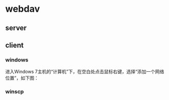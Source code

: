 # webdav

## server

## client

### windows
进入Windows 7主机的“计算机”下，在空白处点击鼠标右键，选择“添加一个网络位置”，如下图：

### winscp